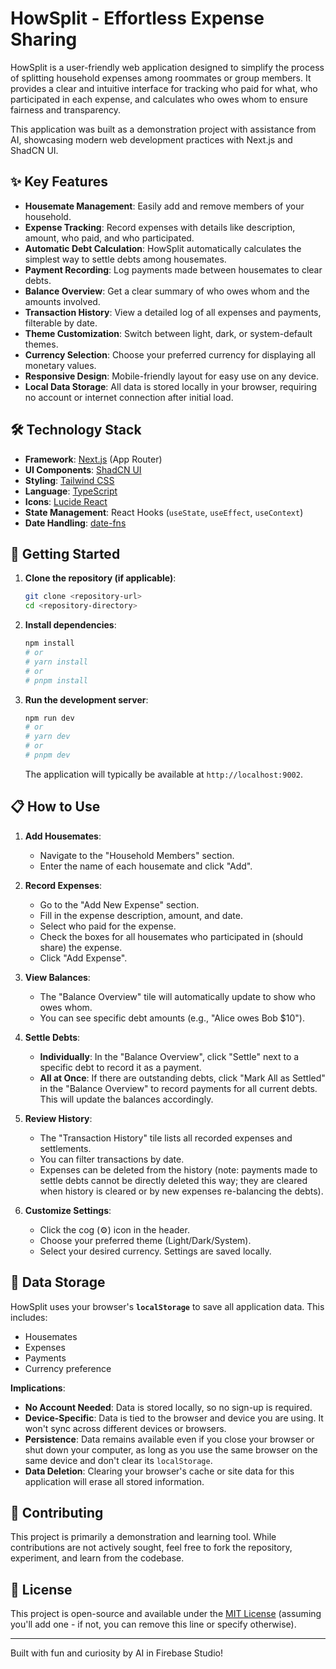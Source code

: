 
# HowSplit - Effortless Expense Sharing

HowSplit is a user-friendly web application designed to simplify the process of splitting household expenses among roommates or group members. It provides a clear and intuitive interface for tracking who paid for what, who participated in each expense, and calculates who owes whom to ensure fairness and transparency.

This application was built as a demonstration project with assistance from AI, showcasing modern web development practices with Next.js and ShadCN UI.

## ✨ Key Features

*   **Housemate Management**: Easily add and remove members of your household.
*   **Expense Tracking**: Record expenses with details like description, amount, who paid, and who participated.
*   **Automatic Debt Calculation**: HowSplit automatically calculates the simplest way to settle debts among housemates.
*   **Payment Recording**: Log payments made between housemates to clear debts.
*   **Balance Overview**: Get a clear summary of who owes whom and the amounts involved.
*   **Transaction History**: View a detailed log of all expenses and payments, filterable by date.
*   **Theme Customization**: Switch between light, dark, or system-default themes.
*   **Currency Selection**: Choose your preferred currency for displaying all monetary values.
*   **Responsive Design**: Mobile-friendly layout for easy use on any device.
*   **Local Data Storage**: All data is stored locally in your browser, requiring no account or internet connection after initial load.

## 🛠️ Technology Stack

*   **Framework**: [Next.js](https://nextjs.org/) (App Router)
*   **UI Components**: [ShadCN UI](https://ui.shadcn.com/)
*   **Styling**: [Tailwind CSS](https://tailwindcss.com/)
*   **Language**: [TypeScript](https://www.typescriptlang.org/)
*   **Icons**: [Lucide React](https://lucide.dev/)
*   **State Management**: React Hooks (`useState`, `useEffect`, `useContext`)
*   **Date Handling**: [date-fns](https://date-fns.org/)

## 🚀 Getting Started

1.  **Clone the repository (if applicable)**:
    ```bash
    git clone <repository-url>
    cd <repository-directory>
    ```
2.  **Install dependencies**:
    ```bash
    npm install
    # or
    # yarn install
    # or
    # pnpm install
    ```
3.  **Run the development server**:
    ```bash
    npm run dev
    # or
    # yarn dev
    # or
    # pnpm dev
    ```
    The application will typically be available at `http://localhost:9002`.

## 📋 How to Use

1.  **Add Housemates**:
    *   Navigate to the "Household Members" section.
    *   Enter the name of each housemate and click "Add".

2.  **Record Expenses**:
    *   Go to the "Add New Expense" section.
    *   Fill in the expense description, amount, and date.
    *   Select who paid for the expense.
    *   Check the boxes for all housemates who participated in (should share) the expense.
    *   Click "Add Expense".

3.  **View Balances**:
    *   The "Balance Overview" tile will automatically update to show who owes whom.
    *   You can see specific debt amounts (e.g., "Alice owes Bob $10").

4.  **Settle Debts**:
    *   **Individually**: In the "Balance Overview", click "Settle" next to a specific debt to record it as a payment.
    *   **All at Once**: If there are outstanding debts, click "Mark All as Settled" in the "Balance Overview" to record payments for all current debts. This will update the balances accordingly.

5.  **Review History**:
    *   The "Transaction History" tile lists all recorded expenses and settlements.
    *   You can filter transactions by date.
    *   Expenses can be deleted from the history (note: payments made to settle debts cannot be directly deleted this way; they are cleared when history is cleared or by new expenses re-balancing the debts).

6.  **Customize Settings**:
    *   Click the cog (⚙️) icon in the header.
    *   Choose your preferred theme (Light/Dark/System).
    *   Select your desired currency. Settings are saved locally.

## 💾 Data Storage

HowSplit uses your browser's **`localStorage`** to save all application data. This includes:
*   Housemates
*   Expenses
*   Payments
*   Currency preference

**Implications**:
*   **No Account Needed**: Data is stored locally, so no sign-up is required.
*   **Device-Specific**: Data is tied to the browser and device you are using. It won't sync across different devices or browsers.
*   **Persistence**: Data remains available even if you close your browser or shut down your computer, as long as you use the same browser on the same device and don't clear its `localStorage`.
*   **Data Deletion**: Clearing your browser's cache or site data for this application will erase all stored information.

## 🤝 Contributing

This project is primarily a demonstration and learning tool. While contributions are not actively sought, feel free to fork the repository, experiment, and learn from the codebase.

## 📄 License

This project is open-source and available under the [MIT License](LICENSE.md) (assuming you'll add one - if not, you can remove this line or specify otherwise).

---

Built with fun and curiosity by AI in Firebase Studio!
